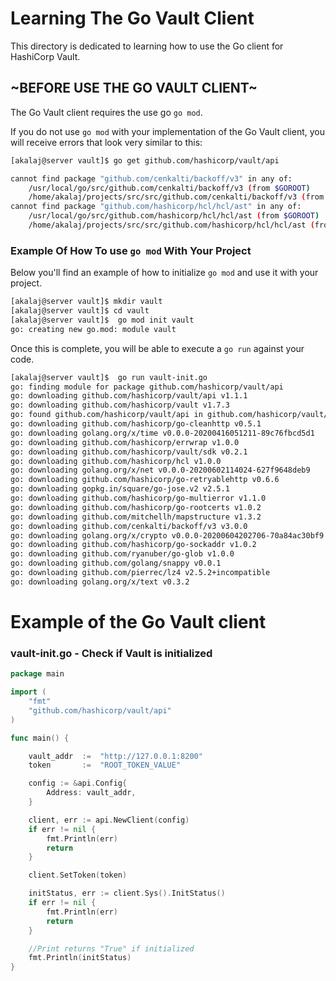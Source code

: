 # Learning The Go Vault Client

This directory is dedicated to learning how to use the Go client for HashiCorp Vault.

## ~BEFORE USE THE GO VAULT CLIENT~

The Go Vault client requires the use go `go mod`.

If you do not use `go mod` with your implementation of the Go Vault client, you will receive errors that look very similar to this:

```bash
[akalaj@server vault]$ go get github.com/hashicorp/vault/api

cannot find package "github.com/cenkalti/backoff/v3" in any of:
	/usr/local/go/src/github.com/cenkalti/backoff/v3 (from $GOROOT)
	/home/akalaj/projects/src/src/github.com/cenkalti/backoff/v3 (from $GOPATH)
cannot find package "github.com/hashicorp/hcl/hcl/ast" in any of:
	/usr/local/go/src/github.com/hashicorp/hcl/hcl/ast (from $GOROOT)
	/home/akalaj/projects/src/src/github.com/hashicorp/hcl/hcl/ast (from $GOPATH)
```

### Example Of How To use `go mod` With Your Project

Below you'll find an example of how to initialize `go mod` and use it with your project.

```bash
[akalaj@server vault]$ mkdir vault
[akalaj@server vault]$ cd vault
[akalaj@server vault]$  go mod init vault
go: creating new go.mod: module vault
```

Once this is complete, you will be able to execute a `go run` against your code.

```bash
[akalaj@server vault]$  go run vault-init.go
go: finding module for package github.com/hashicorp/vault/api
go: downloading github.com/hashicorp/vault/api v1.1.1
go: downloading github.com/hashicorp/vault v1.7.3
go: found github.com/hashicorp/vault/api in github.com/hashicorp/vault/api v1.1.1
go: downloading github.com/hashicorp/go-cleanhttp v0.5.1
go: downloading golang.org/x/time v0.0.0-20200416051211-89c76fbcd5d1
go: downloading github.com/hashicorp/errwrap v1.0.0
go: downloading github.com/hashicorp/vault/sdk v0.2.1
go: downloading github.com/hashicorp/hcl v1.0.0
go: downloading golang.org/x/net v0.0.0-20200602114024-627f9648deb9
go: downloading github.com/hashicorp/go-retryablehttp v0.6.6
go: downloading gopkg.in/square/go-jose.v2 v2.5.1
go: downloading github.com/hashicorp/go-multierror v1.1.0
go: downloading github.com/hashicorp/go-rootcerts v1.0.2
go: downloading github.com/mitchellh/mapstructure v1.3.2
go: downloading github.com/cenkalti/backoff/v3 v3.0.0
go: downloading golang.org/x/crypto v0.0.0-20200604202706-70a84ac30bf9
go: downloading github.com/hashicorp/go-sockaddr v1.0.2
go: downloading github.com/ryanuber/go-glob v1.0.0
go: downloading github.com/golang/snappy v0.0.1
go: downloading github.com/pierrec/lz4 v2.5.2+incompatible
go: downloading golang.org/x/text v0.3.2
```

# Example of the Go Vault client

### vault-init.go - Check if Vault is initialized

```go
package main

import (
	"fmt"
	"github.com/hashicorp/vault/api"
)

func main() {

	vault_addr	:=	"http://127.0.0.1:8200"
	token		:=	"ROOT_TOKEN_VALUE"

	config := &api.Config{
		Address: vault_addr,
	}

	client, err := api.NewClient(config)
	if err != nil {
		fmt.Println(err)
		return
	}

	client.SetToken(token)

	initStatus, err := client.Sys().InitStatus()
	if err != nil {
		fmt.Println(err)
		return
	}

    //Print returns "True" if initialized
	fmt.Println(initStatus)
}
```